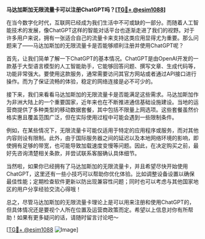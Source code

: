 **马达加斯加无限流量卡可以注册ChatGPT吗？[[TG💪+ @esim1088](https://t.me/s/esim1088)]**

在当今数字化时代，互联网已经成为我们生活中不可或缺的一部分。而随着人工智能技术的发展，像ChatGPT这样的智能对话平台也逐渐走进了我们的视野。对于许多用户来说，拥有一张适合自己的流量卡来支持这类应用显得尤为重要。那么问题来了——马达加斯加的无限流量卡是否能够顺利注册并使用ChatGPT呢？

首先，让我们简单了解一下ChatGPT的基本情况。ChatGPT是由OpenAI开发的一款基于大型语言模型的人工智能助手，它能够回答问题、撰写文章、生成代码等，功能非常强大。要使用这款服务，通常需要访问其官方网站或者通过API接口进行操作。而为了保证流畅的体验，稳定的网络连接是必不可少的。

接下来，我们来看看马达加斯加的无限流量卡是否能满足这些需求。马达加斯加作为非洲大陆上的一个重要国家，近年来也在不断推进通信基础设施建设。当地的运营商提供了多种类型的移动数据套餐，其中包括不限量上网选项。这些套餐虽然价格实惠且覆盖范围广泛，但在实际使用过程中可能会遇到一些限制条件。

例如，在某些情况下，无限流量卡可能仅适用于特定的应用程序或服务，而对其他内容则设有限制。此外，由于国际服务器之间的延迟以及本地网络环境的影响，即使拥有足够的带宽，也可能导致加载速度变慢等问题。因此，在决定购买之前，最好先咨询清楚相关条款，并尝试联系客服确认具体细节。

当然啦，如果你已经拥有了马达加斯加的无限流量卡，并且希望尽快开始使用ChatGPT，这里还有一些小技巧可以帮助你优化体验。比如调整设备设置以确保最佳性能；定期检查软件更新以防出现兼容性问题；同时也可以考虑与其他国家地区的用户分享经验交流心得哦！

总之，尽管马达加斯加的无限流量卡理论上是可以用来注册和使用ChatGPT的，但具体情况还是要视个人所在位置及运营商政策而定。希望以上信息对你有所帮助！如果有更多疑问的话，请随时留言讨论吧～

[[TG💪+ @esim1088](https://t.me/s/esim1088) ![Image](https://i.postimg.cc/4NQfJmqS/Snipaste-2025-05-13-00-14-12.png)]